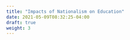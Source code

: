 ```yaml
---
title: "Impacts of Nationalism on Education"
date: 2021-05-09T08:32:25-04:00
draft: true
weight: 3
---
```

